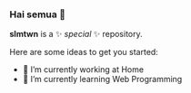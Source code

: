 ### Hai semua 👋 


**slmtwn** is a ✨ _special_ ✨ repository.

Here are some ideas to get you started:

- 🔭 I’m currently working at Home
- 🌱 I’m currently learning Web Programming
  <!--
- 👯 I’m looking to collaborate on ...
- 🤔 I’m looking for help with ...
- 💬 Ask me about ...
- 📫 How to reach me: ...
- 😄 Pronouns: ...
- ⚡ Fun fact: ...
  
![joker](https://c4.wallpaperflare.com/wallpaper/846/741/110/multiple-display-dual-monitors-batman-begins-joker-wallpaper-preview.jpg)
